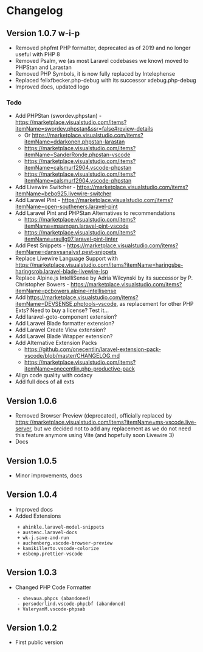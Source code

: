 # Changelog

## Version 1.0.7 w-i-p

- Removed phpfmt PHP formatter, deprecated as of 2019 and no longer useful with PHP 8
- Removed Psalm, we (as most Laravel codebases we know) moved to PHPStan and Larastan
- Removed PHP Symbols, it is now fully replaced by Intelephense
- Replaced felixfbecker.php-debug with its successor xdebug.php-debug
- Improved docs, updated logo

### Todo

- Add PHPStan (swordev.phpstan) - https://marketplace.visualstudio.com/items?itemName=swordev.phpstan&ssr=false#review-details
  - Or https://marketplace.visualstudio.com/items?itemName=ddarkonen.phpstan-larastan
  - https://marketplace.visualstudio.com/items?itemName=SanderRonde.phpstan-vscode
  - https://marketplace.visualstudio.com/items?itemName=calsmurf2904.vscode-phpstan
  - https://marketplace.visualstudio.com/items?itemName=calsmurf2904.vscode-phpstan
- Add Livewire Switcher - https://marketplace.visualstudio.com/items?itemName=bebo925.livewire-switcher
- Add Laravel Pint - https://marketplace.visualstudio.com/items?itemName=open-southeners.laravel-pint
- Add Laravel Pint and PHPStan Alternatives to recommendations
  - https://marketplace.visualstudio.com/items?itemName=msamgan.laravel-pint-vscode
  - https://marketplace.visualstudio.com/items?itemName=raullg97.laravel-pint-linter
- Add Pest Snippets - https://marketplace.visualstudio.com/items?itemName=dansysanalyst.pest-snippets
- Replace Livewire Language Support with https://marketplace.visualstudio.com/items?itemName=haringsbe-haringsrob.laravel-blade-livewire-lsp
- Replace Alpine.js IntelliSense by Adria Wilcynski by its successor by P. Christopher Bowers - https://marketplace.visualstudio.com/items?itemName=pcbowers.alpine-intellisense
- Add https://marketplace.visualstudio.com/items?itemName=DEVSENSE.phptools-vscode, as replacement for other PHP Exts? Need to buy a license? Test it...
- Add laravel-goto-component extension?
- Add Laravel Blade formatter extension?
- Add Laravel Create View extension?
- Add Laravel Blade Wrapper extension?
- Add Alternative Extension Packs
  - https://github.com/onecentlin/laravel-extension-pack-vscode/blob/master/CHANGELOG.md
  - https://marketplace.visualstudio.com/items?itemName=onecentlin.php-productive-pack
- Align code quality with codacy
- Add full docs of all exts

## Version 1.0.6

- Removed Browser Preview (deprecated), officially replaced by https://marketplace.visualstudio.com/items?itemName=ms-vscode.live-server, but we decided not to add any replacement as we do not need this feature anymore using Vite (and hopefully soon Livewire 3)
- Docs

## Version 1.0.5

- Minor improvements, docs

## Version 1.0.4

- Improved docs
- Added Extensions

```
    + ahinkle.laravel-model-snippets
    + austenc.laravel-docs
    + wk-j.save-and-run
    + auchenberg.vscode-browser-preview
    + kamikillerto.vscode-colorize
    + esbenp.prettier-vscode
```

## Version 1.0.3

- Changed PHP Code Formatter

```
    - shevaua.phpcs (abandoned)
    - persoderlind.vscode-phpcbf (abandoned)
    + ValeryanM.vscode-phpsab
```

## Version 1.0.2

- First public version
